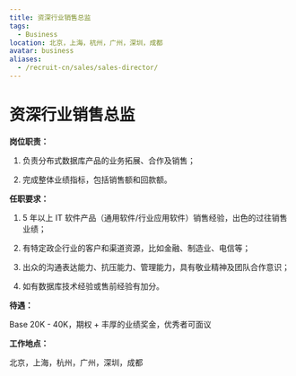 ```yaml
---
title: 资深行业销售总监
tags:
  - Business
location: 北京，上海，杭州，广州，深圳，成都
avatar: business
aliases:
  - /recruit-cn/sales/sales-director/
---
```


# 资深行业销售总监

**岗位职责：**

1. 负责分布式数据库产品的业务拓展、合作及销售；

2. 完成整体业绩指标，包括销售额和回款额。

**任职要求：**

1. 5 年以上 IT 软件产品（通用软件/行业应用软件）销售经验，出色的过往销售业绩；

2. 有特定政企行业的客户和渠道资源，比如金融、制造业、电信等；

3. 出众的沟通表达能力、抗压能力、管理能力，具有敬业精神及团队合作意识；

4. 如有数据库技术经验或售前经验有加分。

**待遇：**

Base 20K - 40K，期权 + 丰厚的业绩奖金，优秀者可面议

**工作地点：**

北京，上海，杭州，广州，深圳，成都
